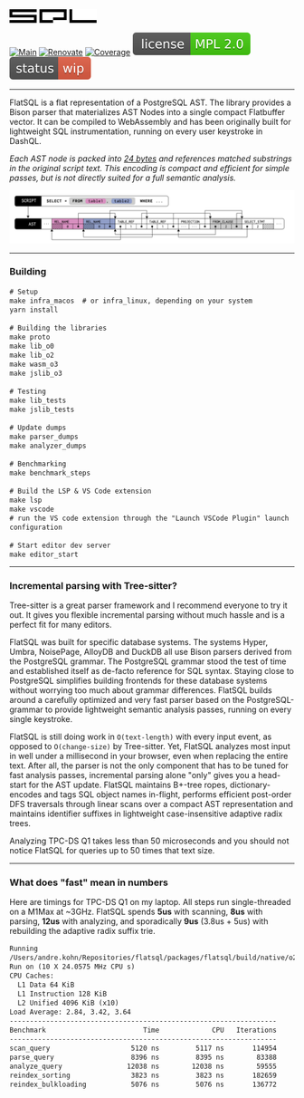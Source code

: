 <img src="/misc/logo.svg" height="24">

[![Main](https://github.com/ankoh/flatsql/actions/workflows/main.yml/badge.svg?branch=main)](https://github.com/ankoh/flatsql/actions/workflows/main.yml)
[![Renovate](https://github.com/ankoh/flatsql/actions/workflows/renovate.yml/badge.svg)](https://github.com/ankoh/flatsql/actions/workflows/renovate.yml)
[![Coverage](https://coveralls.io/repos/github/ankoh/flatsql/badge.svg?branch=main)](https://coveralls.io/github/ankoh/flatsql?branch=main)
[![License](misc/badge_mpl2.svg?raw=true)](https://opensource.org/licenses/MPL-2.0)
[![Status](misc/badge_wip.svg?raw=true)](https://github.com/ankoh/flatsql/commits/main)

---

FlatSQL is a flat representation of a PostgreSQL AST.
The library provides a Bison parser that materializes AST Nodes into a single compact Flatbuffer vector.
It can be compiled to WebAssembly and has been originally built for lightweight SQL instrumentation, running on every user keystroke in DashQL.

_Each AST node is packed into [24 bytes](https://github.com/ankoh/flatsql/blob/a42476e170538a4050511259763a3e4d08b989ac/proto/flatsql/program.fbs#L355-L361) and references matched substrings in the original script text.
This encoding is compact and efficient for simple passes, but is not directly suited for a full semantic analysis._

<img src="misc/ast.png?raw=true" width="680px">

---

### Building

```
# Setup
make infra_macos  # or infra_linux, depending on your system
yarn install

# Building the libraries
make proto
make lib_o0
make lib_o2
make wasm_o3
make jslib_o3

# Testing
make lib_tests
make jslib_tests

# Update dumps
make parser_dumps
make analyzer_dumps

# Benchmarking
make benchmark_steps

# Build the LSP & VS Code extension
make lsp
make vscode
# run the VS code extension through the "Launch VSCode Plugin" launch configuration

# Start editor dev server
make editor_start
```

---

### Incremental parsing with Tree-sitter?

Tree-sitter is a great parser framework and I recommend everyone to try it out.
It gives you flexible incremental parsing without much hassle and is a perfect fit for many editors.

FlatSQL was built for specific database systems.
The systems Hyper, Umbra, NoisePage, AlloyDB and DuckDB all use Bison parsers derived from the PostgreSQL grammar.
The PostgreSQL grammar stood the test of time and established itself as de-facto reference for SQL syntax.
Staying close to PostgreSQL simplifies building frontends for these database systems without worrying too much about grammar differences.
FlatSQL builds around a carefully optimized and very fast parser based on the PostgreSQL-grammar to provide lightweight semantic analysis passes, running on every single keystroke.

FlatSQL is still doing work in `O(text-length)` with every input event, as opposed to `O(change-size)` by Tree-sitter.
Yet, FlatSQL analyzes most input in well under a millisecond in your browser, even when replacing the entire text.
After all, the parser is not the only component that has to be tuned for fast analysis passes, incremental parsing alone "only" gives you a head-start for the AST update.
FlatSQL maintains B+-tree ropes, dictionary-encodes and tags SQL object names in-flight, performs efficient post-order DFS traversals through linear scans over a compact AST representation and maintains identifier suffixes in lightweight case-insensitive adaptive radix trees.

Analyzing TPC-DS Q1 takes less than 50 microseconds and you should not notice FlatSQL for queries up to 50 times that text size.

---

### What does "fast" mean in numbers

Here are timings for TPC-DS Q1 on my laptop. All steps run single-threaded on a M1Max at ~3GHz.
FlatSQL spends **5us** with scanning, **8us** with parsing, **12us** with analyzing, and sporadically **9us** (3.8us + 5us) with rebuilding the adaptive radix suffix trie.

```
Running /Users/andre.kohn/Repositories/flatsql/packages/flatsql/build/native/o2/bm_steps
Run on (10 X 24.0575 MHz CPU s)
CPU Caches:
  L1 Data 64 KiB
  L1 Instruction 128 KiB
  L2 Unified 4096 KiB (x10)
Load Average: 2.84, 3.42, 3.64
------------------------------------------------------------------
Benchmark                        Time             CPU   Iterations
------------------------------------------------------------------
scan_query                    5120 ns         5117 ns       114954
parse_query                   8396 ns         8395 ns        83388
analyze_query                12038 ns        12038 ns        59555
reindex_sorting               3823 ns         3823 ns       182659
reindex_bulkloading           5076 ns         5076 ns       136772
```
